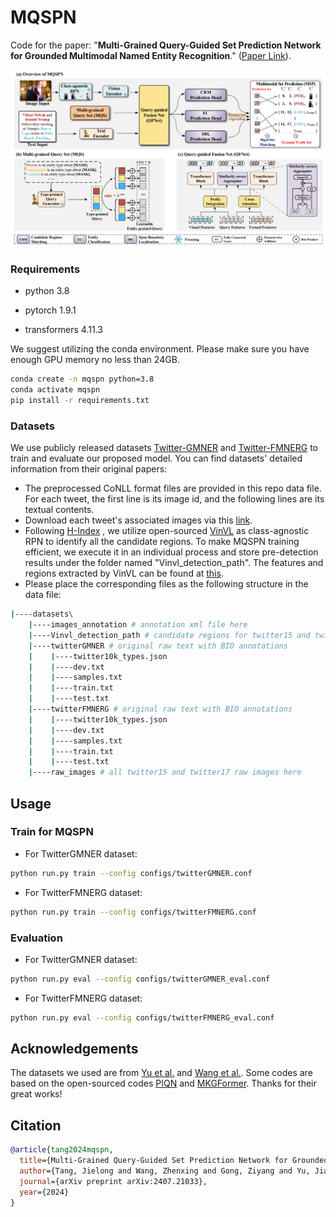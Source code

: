 # MQSPN

Code for the paper: "**Multi-Grained Query-Guided Set Prediction Network for Grounded Multimodal Named Entity Recognition**." ([Paper Link](https://arxiv.org/abs/2407.21033)).

![](./assets/mqspn.png)


### Requirements 
- python 3.8

- pytorch 1.9.1

- transformers 4.11.3

We suggest utilizing the conda environment. Please make sure you have enough GPU memory no less than 24GB.
```bash
conda create -n mqspn python=3.8
conda activate mqspn
pip install -r requirements.txt
```
### Datasets

We use publicly released datasets [Twitter-GMNER](https://github.com/NUSTM/GMNER) and  [Twitter-FMNERG](https://github.com/NUSTM/GMNER) to train and evaluate our proposed model. You can find datasets' detailed information from their original papers:


  - The preprocessed CoNLL format files are provided in this repo data file. For each tweet, the first line is its image id, and the following lines are its textual contents.
  - Download each tweet's associated images via this [link](https://drive.google.com/file/d/1PpvvncnQkgDNeBMKVgG2zFYuRhbL873g/view). 
  - Following  [H-Index](https://github.com/NUSTM/GMNER/tree/main) , we utilize open-sourced [VinVL](https://github.com/pzzhang/VinVL) as class-agnostic RPN to identify all the candidate regions. To make MQSPN training efficient, we execute it in an individual process and store pre-detection results under the folder named "Vinvl_detection_path". The features and regions extracted by VinVL can be found at [this](https://drive.google.com/drive/folders/1w7W4YYeIE6bK2lAfqRtuwxH-tNqAytiK).
  - Please place the corresponding files as the following structure in the data file:

```bash
|----datasets\
    |----images_annotation # annotation xml file here
    |----Vinvl_detection_path # candidate regions for twitter15 and twitter17 here
    |----twitterGMNER # original raw text with BIO annotations 
    |    |----twitter10k_types.json
    |    |----dev.txt
    |    |----samples.txt
    |    |----train.txt
    |    |----test.txt
    |----twitterFMNERG # original raw text with BIO annotations
    |    |----twitter10k_types.json
    |    |----dev.txt
    |    |----samples.txt
    |    |----train.txt
    |    |----test.txt
    |----raw_images # all twitter15 and twitter17 raw images here

```

## Usage

### Train for MQSPN
- For TwitterGMNER dataset:
```bash
python run.py train --config configs/twitterGMNER.conf
```
- For TwitterFMNERG dataset:
```bash
python run.py train --config configs/twitterFMNERG.conf
```
### Evaluation 
- For TwitterGMNER dataset:
```bash
python run.py eval --config configs/twitterGMNER_eval.conf
```
- For TwitterFMNERG dataset:
```bash
python run.py eval --config configs/twitterFMNERG_eval.conf
```
## Acknowledgements

The datasets we used are from  [Yu et al.](https://github.com/NUSTM/GMNER/tree/main) and  [Wang et al.](https://github.com/NUSTM/FMNERG). Some codes are based on the open-sourced codes  [PIQN](https://github.com/tricktreat/piqn) and  [MKGFormer](https://github.com/zjunlp/MKGformer). Thanks for their great works!

## Citation
```bibtex
@article{tang2024mqspn,
  title={Multi-Grained Query-Guided Set Prediction Network for Grounded Multimodal Named Entity Recognition},
  author={Tang, Jielong and Wang, Zhenxing and Gong, Ziyang and Yu, Jianxing and Wang, Shuang and Yin, Jian},
  journal={arXiv preprint arXiv:2407.21033},
  year={2024}
}
```
